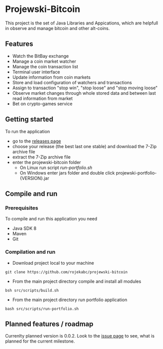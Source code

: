 # Projewski-Bitcoin

This project is the set of Java Libraries and Appications, which are helpfull in observe and manage bitcoin and other alt-coins.

## Features
* Watch the BitBay exchange
* Manage a coin market watcher
* Manage the coin transaction list
* Terminal user interface
* Update information from coin markets
* Store and load configuration of watchers and transactions
* Assign to transaction "stop win", "stop loose" and "stop moving loose"
* Observe market changes through whole stored data and between last read information from market
* Bet on crypto-games service

## Getting started
To run the application
* go to the [releases page](https://github.com/rojekabc/projewski-bitcoin/releases)
* choose your release (the best last one stable) and download the 7-Zip archive file
* extract the 7-Zip archive file
* enter the projewski-bitcoin folder
  * On Linux run script _run-portfolio.sh_
  * On Windows enter jars folder and double click projewski-portfolio-{VERSION}.jar
  
## Compile and run
### Prerequisites
To compile and run this application you need
* Java SDK 8
* Maven
* Git
### Compilation and run
* Download project local to your machine
```
git clone https://github.com/rojekabc/projewski-bitcoin
```
* From the main project directory compile and install all modules
```
bsh src/scripts/build.sh
```
* From the main project directory run portfolio application
```
bash src/scripts/run-portfolio.sh
```

## Planned features / roadmap
Currenlty planned version is 0.0.2. Look to the [issue page](https://github.com/rojekabc/projewski-bitcoin/milestone/3) to see, what is planned for the current milestone.

